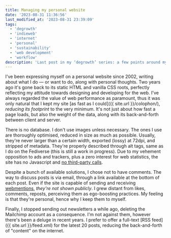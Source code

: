 ```yaml
---
title: Managing my personal website
date: '2023-08-31 11:36:56'
last_modified_at: '2023-08-31 23:39:09'
tags:
  - 'degrowth'
  - 'indieweb'
  - 'internet'
  - 'personal'
  - 'sustainability'
  - 'web development'
  - 'workflow'
description: 'Last post in my ‘degrowth’ series: a few points around my concept of a personal and sustainable website.'
---
```

I've been expressing myself on a personal website since 2002, writing about what I do&nbsp;—&nbsp;or want to do, along with personal thoughts. Two years ago it's gone back to its static HTML and vanilla CSS roots, perfectly reflecting my attitude towards designing and developing for the web. I've always regarded the value of web performance as paramount, thus it was only natural that I kept my site [as fast as I could]({{ site.url }}/colophon/), _reducing its footprint_ to the very minimum. It's not just about how fast a page loads, but also the weight of the data, along with its back-and-forth between client and server.

There is no database. I don't use images unless necessary. The ones I use are thoroughly optimised, reduced in size as much as possible. Usually, they're never larger than a certain width, exported (lossy) at 72dpi, and stripped of metadata. They're properly described through alt tags, same as I do on the Fediverse (this is still a work in progress). Due to my vehement opposition to ads and trackers, plus a zero interest for web statistics, the site has no Javascript and [no third-party calls](https://themarkup.org/blacklight?url=minutestomidnight.co.uk).

Despite a bunch of available solutions, I chose not to have comments. The way to discuss posts is via email, through a link available at the bottom of each post. Even if the site is capable of sending and receiving [webmentions](https://indieweb.org/Webmention), _they're not shown publicly_. I grew distant from likes, comments, reposts, perceiving them as ego-boosting practices. My feeling is that they're personal, hence why I keep them to myself.

Finally, I stopped sending out newsletters a while ago, deleting the Mailchimp account as a consequence. I'm not against them, however there's been a deluge in recent years. I prefer to offer a full-text [RSS feed]({{ site.url }}/feed.xml) for the latest 20 posts, reducing the back-and-forth of "content" on the internet.